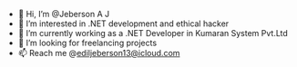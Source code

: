 - 👋 Hi, I’m @Jeberson A J
- 👀 I’m interested in .NET development and ethical hacker
- 🌱 I’m currently working as a .NET Developer in Kumaran System Pvt.Ltd
- 💞️ I’m looking for freelancing projects
- 📫 Reach me @ediljeberson13@icloud.com

<!---
ediljeberson/ediljeberson is a ✨ special ✨ repository because its `README.md` (this file) appears on your GitHub profile.
You can click the Preview link to take a look at your changes.
--->
